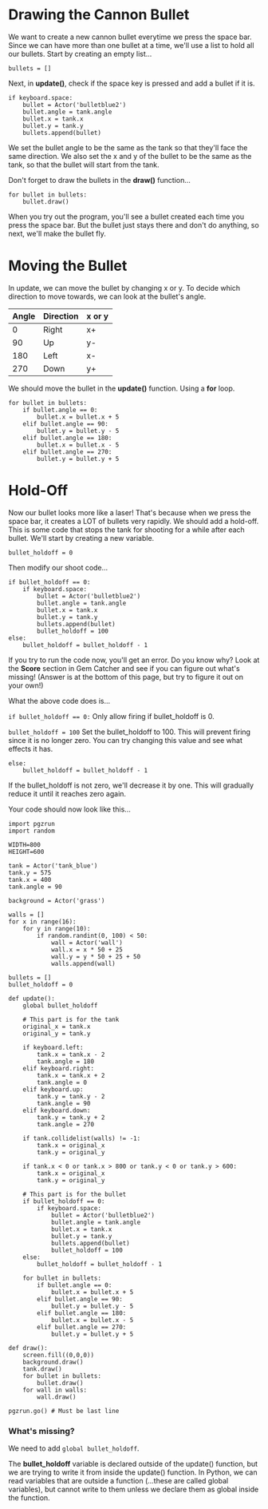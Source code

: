 Drawing the Cannon Bullet
===
We want to create a new cannon bullet everytime we press the space bar. Since we can have more than one bullet at a time, we'll use a list to hold all our bullets. Start by creating an empty list...

```
bullets = []
```

Next, in **update()**, check if the space key is pressed and add a bullet if it is.

```
if keyboard.space:
    bullet = Actor('bulletblue2')
    bullet.angle = tank.angle
    bullet.x = tank.x
    bullet.y = tank.y
    bullets.append(bullet)
```

We set the bullet angle to be the same as the tank so that they'll face the same direction. We also set the x and y of the bullet to be the same as the tank, so that the bullet will start from the tank.

Don't forget to draw the bullets in the **draw()** function...

```
for bullet in bullets:
    bullet.draw()
```

When you try out the program, you'll see a bullet created each time you press the space bar. But the bullet just stays there and don't do anything, so next, we'll make the bullet fly.

Moving the Bullet
===
In update, we can move the bullet by changing x or y. To decide which direction to move towards, we can look at the bullet's angle.

| Angle | Direction | x or y |
|-|-|-|
| 0   | Right | x+ |
| 90  | Up    | y- |
| 180 | Left  | x- |
| 270 | Down  | y+ |

We should move the bullet in the **update()** function. Using a **for** loop.

```
for bullet in bullets:
    if bullet.angle == 0:
        bullet.x = bullet.x + 5
    elif bullet.angle == 90:
        bullet.y = bullet.y - 5
    elif bullet.angle == 180:
        bullet.x = bullet.x - 5
    elif bullet.angle == 270:
        bullet.y = bullet.y + 5
```

Hold-Off
===
Now our bullet looks more like a laser! That's because when we press the space bar, it creates a LOT of bullets very rapidly. We should add a hold-off. This is some code that stops the tank for shooting for a while after each bullet. We'll start by creating a new variable.

```
bullet_holdoff = 0
```

Then modify our shoot code...

```
if bullet_holdoff == 0:
    if keyboard.space:
        bullet = Actor('bulletblue2')
        bullet.angle = tank.angle
        bullet.x = tank.x
        bullet.y = tank.y
        bullets.append(bullet)
        bullet_holdoff = 100
else:
    bullet_holdoff = bullet_holdoff - 1
```

If you try to run the code now, you'll get an error. Do you know why? Look at the **Score** section in Gem Catcher and see if you can figure out what's missing! (Answer is at the bottom of this page, but try to figure it out on your own!)

What the above code does is...

```if bullet_holdoff == 0:``` Only allow firing if bullet_holdoff is 0.

```bullet_holdoff = 100``` Set the bullet_holdoff to 100. This will prevent firing since it is no longer zero. You can try changing this value and see what effects it has.

```
else:
    bullet_holdoff = bullet_holdoff - 1
```

If the bullet_holdoff is not zero, we'll decrease it by one. This will gradually reduce it until it reaches zero again.

Your code should now look like this...

```
import pgzrun
import random

WIDTH=800
HEIGHT=600

tank = Actor('tank_blue')
tank.y = 575
tank.x = 400
tank.angle = 90

background = Actor('grass')

walls = []
for x in range(16):
    for y in range(10):
        if random.randint(0, 100) < 50:
            wall = Actor('wall')
            wall.x = x * 50 + 25
            wall.y = y * 50 + 25 + 50
            walls.append(wall)

bullets = []
bullet_holdoff = 0

def update():
    global bullet_holdoff

    # This part is for the tank
    original_x = tank.x
    original_y = tank.y

    if keyboard.left:
        tank.x = tank.x - 2
        tank.angle = 180
    elif keyboard.right:
        tank.x = tank.x + 2
        tank.angle = 0
    elif keyboard.up:
        tank.y = tank.y - 2
        tank.angle = 90
    elif keyboard.down:
        tank.y = tank.y + 2
        tank.angle = 270

    if tank.collidelist(walls) != -1:
        tank.x = original_x
        tank.y = original_y

    if tank.x < 0 or tank.x > 800 or tank.y < 0 or tank.y > 600:
        tank.x = original_x
        tank.y = original_y

    # This part is for the bullet
    if bullet_holdoff == 0:
        if keyboard.space:
            bullet = Actor('bulletblue2')
            bullet.angle = tank.angle
            bullet.x = tank.x
            bullet.y = tank.y
            bullets.append(bullet)
            bullet_holdoff = 100
    else:
        bullet_holdoff = bullet_holdoff - 1
        
    for bullet in bullets:
        if bullet.angle == 0:
            bullet.x = bullet.x + 5
        elif bullet.angle == 90:
            bullet.y = bullet.y - 5
        elif bullet.angle == 180:
            bullet.x = bullet.x - 5
        elif bullet.angle == 270:
            bullet.y = bullet.y + 5

def draw():
    screen.fill((0,0,0))
    background.draw()
    tank.draw()
    for bullet in bullets:
        bullet.draw()
    for wall in walls:
        wall.draw()

pgzrun.go() # Must be last line
```

### What's missing?
We need to add ```global bullet_holdoff```.

The **bullet_holdoff** variable is declared outside of the update() function, but we are trying to write it from inside the update() function. In Python, we can read variables that are outside a function (...these are called global variables), but cannot write to them unless we declare them as global inside the function.
